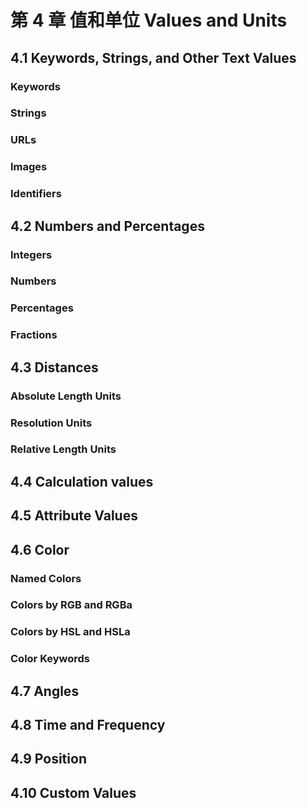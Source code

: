 # 第 4 章 值和单位 Values and Units

## 4.1 Keywords, Strings, and Other Text Values

### Keywords

### Strings

### URLs

### Images

### Identifiers

## 4.2 Numbers and Percentages

### Integers

### Numbers

### Percentages

### Fractions

## 4.3 Distances

### Absolute Length Units

### Resolution Units

### Relative Length Units

## 4.4 Calculation values

## 4.5 Attribute Values

## 4.6 Color

### Named Colors

### Colors by RGB and RGBa

### Colors by HSL and HSLa

### Color Keywords

## 4.7 Angles

## 4.8 Time and Frequency

## 4.9 Position

## 4.10 Custom Values
